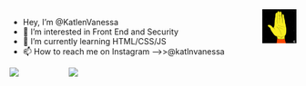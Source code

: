 <img src="https://raw.githubusercontent.com/KatlenVanessa/KatlenVanessa/master/200w.gif" align=right width="60px" > 

- Hey, I’m @KatlenVanessa 
- 👀 I’m interested in Front End and Security
- 🌱 I’m currently learning HTML/CSS/JS
- 📫 How to reach me on Instagram -->>@katlnvanessa

<img width="417px" src="https://github-readme-stats.vercel.app/api?username=KatlenVanessa&show_icons=true&hide_border=false&&count_private=true&include_all_commits=true&theme=dark" /> <img align=right width="400px" src="https://github-readme-stats.vercel.app/api/top-langs/?username=KatlenVanessa&theme=dark" /> 

